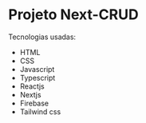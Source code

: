 # Projeto Next-CRUD


Tecnologias usadas:
- HTML
- CSS
- Javascript
- Typescript
- Reactjs
- Nextjs
- Firebase
- Tailwind css
